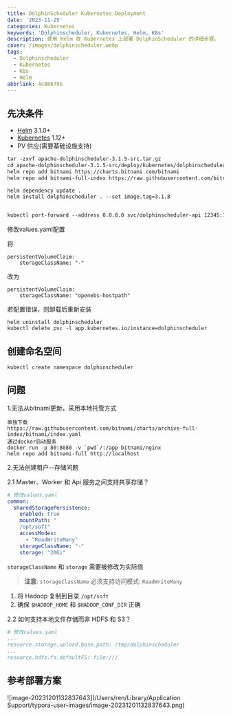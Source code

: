 ```yaml
---
title: DolphinScheduler Kubernetes Deployment
date: '2023-11-25'
categories: Kubernetes
keywords: 'Dolphinscheduler, Kubernetes, Helm, K8s'
description: 使用 Helm 在 Kubernetes 上部署 DolphinScheduler 的详细步骤。
cover: /images/dolphinscheduler.webp
tags:
  - Dolphinscheduler
  - Kubernetes
  - K8s
  - Helm
abbrlink: 4c88679b
---
```

## 先决条件

- [Helm](https://helm.sh/) 3.1.0+
- [Kubernetes](https://kubernetes.io/) 1.12+
- PV 供应(需要基础设施支持)

```3.1.5
tar -zxvf apache-dolphinscheduler-3.1.5-src.tar.gz
cd apache-dolphinscheduler-3.1.5-src/deploy/kubernetes/dolphinscheduler
helm repo add bitnami https://charts.bitnami.com/bitnami
helm repo add bitnami-full-index https://raw.githubusercontent.com/bitnami/charts/archive-full-index/bitnami

helm dependency update .
helm install dolphinscheduler . --set image.tag=3.1.8


kubectl port-forward --address 0.0.0.0 svc/dolphinscheduler-api 12345:12345
```

修改values.yaml配置

将

```
persistentVolumeClaim:
	storageClassName: "-"
```

改为

```
persistentVolumeClaim:
	storageClassName: "openebs-hostpath"
```



若配置错误，则卸载后重新安装

```
helm uninstall dolphinscheduler
kubectl delete pvc -l app.kubernetes.io/instance=dolphinscheduler
```



## 创建命名空间

```
kubectl create namespace dolphinscheduler
```



## 问题

1.无法从bitnami更新，采用本地托管方式

```
单独下载
https://raw.githubusercontent.com/bitnami/charts/archive-full-index/bitnami/index.yaml
通过docker启动服务
docker run -p 80:8080 -v `pwd`/:/app bitnami/nginx
helm repo add bitnami-full http://localhost
```



2.无法创建租户--存储问题

2.1 Master、Worker 和 Api 服务之间支持共享存储？

```yaml
# 修改values.yaml
common:
  sharedStoragePersistence:
    enabled: true
    mountPath: "
    /opt/soft"
    accessModes:
      - "ReadWriteMany"
    storageClassName: "-"
    storage: "20Gi"
```

`storageClassName` 和 `storage` 需要被修改为实际值

> **注意**: `storageClassName` 必须支持访问模式: `ReadWriteMany`

1. 将 Hadoop 复制到目录 `/opt/soft`
2. 确保 `$HADOOP_HOME` 和 `$HADOOP_CONF_DIR` 正确



2.2 如何支持本地文件存储而非 HDFS 和 S3？

```yaml
# 修改values.yaml
...
resource.storage.upload.base.path: /tmp/dolphinscheduler
...
resource.hdfs.fs.defaultFS: file:///
```



## 参考部署方案

![image-20231201132837643](/Users/ren/Library/Application Support/typora-user-images/image-20231201132837643.png)

